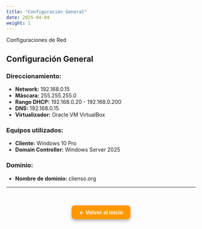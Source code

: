 ```yaml
---
title: "Configuración General"
date: 2025-04-04
weight: 1
---
```


Configuraciones de Red

<!--more-->

## Configuración General

### Direccionamiento:

- **Network:** 192.168.0.15
- **Máscara:** 255.255.255.0
- **Rango DHCP:** 192.168.0.20 - 192.168.0.200
- **DNS:** 192.168.0.15
- **Virtualizador:** Oracle VM VirtualBox

### Equipos utilizados:

- **Cliente:** Windows 10 Pro
- **Domain Controller:** Windows Server 2025

### Dominio:

- **Nombre de dominio:** clienso.org

---

<div style="text-align: center; margin-top: 3rem;">
  <a href="https://katherine506.github.io/clienSO/" style="
    display: inline-block;
    background-color: #ff9800;
    color: white;
    padding: 10px 20px;
    border-radius: 8px;
    text-decoration: none;
    font-weight: bold;
    box-shadow: 0 4px 10px rgba(0, 0, 0, 0.3);
    transition: background-color 0.2s ease;">
    ← Volver al inicio
  </a>
</div>
